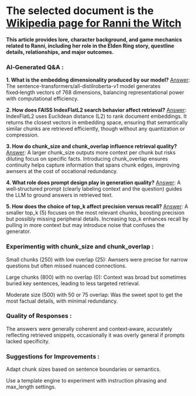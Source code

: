 # The selected document is the [Wikipedia page for Ranni the Witch](https://en.wikipedia.org/wiki/Ranni_the_Witch)
**This article provides lore, character background, and game mechanics related to Ranni, including her role in the Elden Ring story, questline details, relationships, and major outcomes.**  




### AI‑Generated Q&A :

**1. What is the embedding dimensionality produced by our model?** 
<ins>Answer</ins>: The sentence-transformers/all-distilroberta-v1 model generates fixed‑length vectors of 768 dimensions, balancing representational power with computational efficiency.


**2. How does FAISS IndexFlatL2 search behavior affect retrieval?** 
<ins>Answer</ins>: IndexFlatL2 uses Euclidean distance (L2) to rank document embeddings. It returns the closest vectors in embedding space, ensuring that semantically similar chunks are retrieved efficiently, though without any quantization or compression.


**3. How do chunk_size and chunk_overlap influence retrieval quality?** 
<ins>Answer</ins>: A larger chunk_size outputs more context per chunk but risks diluting focus on specific facts. Introducing chunk_overlap ensures continuity helps capture information that spans chunk edges, improving awnsers at the cost of occational redundancy.


**4. What role does prompt design play in generation quality?** 
<ins>Answer</ins>: A well‑structured prompt (clearly labeling context and the question) guides the LLM to ground answers in retrieved text.


**5. How does the choice of top_k affect precision versus recall?**
<ins>Answer</ins>: A smaller top_k (5) focuses on the most relevant chunks, boosting precision but possibly missing peripheral details. Increasing top_k enhances recall by pulling in more context but may introduce noise that confuses the generator.  

 

### Experimentig with chunk_size and chunk_overlap :

Small chunks (250) with low overlap (25): Awnsers were precise for narrow questions but often missed nuanced connections.

Large chunks (800) with no overlap (0): Context was broad but sometimes buried key sentences, leading to less targeted retrieval.

Moderate size (500) with 50 or 75 overlap: Was the sweet spot to get the most factual details, with minimal redundancy.  



### Quality of Responses :

The answers were generally coherent and context‑aware, accurately reflecting retrieved snippets, occasionally it was overly general if prompts lacked specificity.  



### Suggestions for Improvements :

Adapt chunk sizes based on sentence boundaries or semantics.

Use a template engine to experiment with instruction phrasing and max_length settings.
